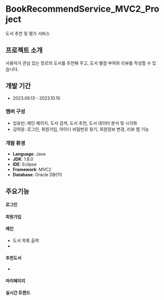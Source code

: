 # BookRecommendService_MVC2_Project
도서 추천 및 평가 서비스


## 프로젝트 소개
사용자가 관심 있는 장르의 도서를 추천해 주고, 도서 별점 부여와 리뷰를 작성할 수 있습니다.

## 개발 기간
* 2023.09.13 - 2023.10.10

### 멤버 구성
  - 임유빈: 메인 페이지, 도서 검색, 도서 추천, 도서 데이터 분석 및 시각화
  - 김락윤: 로그인, 회원가입, 아이디 비밀번호 찾기, 회원정보 변경, 리뷰 찜 기능

### 개발 환경
  - **Language**: Java
  - **JDK**: 1.8.0
  - **IDE**: Eclipse
  - **Framework**: MVC2
  - **Database**: Oracle DB(11)

## 주요기능
#### 로그인

#### 회원가입

#### 메인
  - 도서 목록 출력
  - 
#### 추천도서
  - 
#### 마이페이지

#### 실시간 트렌드


